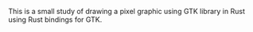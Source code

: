 This is a small study of drawing a pixel graphic using GTK library in Rust using Rust bindings for GTK.
